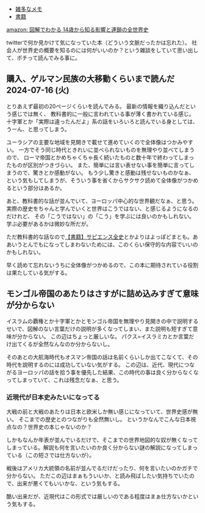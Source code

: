 - [雑多なメモ](%E9%9B%91%E5%A4%9A%E3%81%AA%E3%83%A1%E3%83%A2)
- [書籍](%E6%9B%B8%E7%B1%8D)

[amazon: 図解でわかる 14歳から知る影響と連鎖の全世界史](https://amzn.to/3Wlv6p8)

twitterで何か見かけて気になっていた本（どういう文脈だったかは忘れた）。
社会人が世界史の概要を知るのには何がいいのか？という雑談をしていて思い出して、ポチって読んでみる事に。

## 購入、ゲルマン民族の大移動くらいまで読んだ 2024-07-16 (火)

とりあえず最初の20ページくらいを読んでみる。
最新の情報を織り込んだという感じでは無く、
教科書的に一般に言われている事が薄く書かれている感じ。
十字軍とか「実際は違ったんだよ」系の話をいろいろと読んでいる身としては、
うーん、と思ってしまう。

ユーラシアの主要な地域を見開きで載せて進めていくので全体像はつかみやすい。
一方でそう同じ時代ときれいに並べられないものを無理やり並べてしまうので、
ローマ帝国とかめちゃくちゃ長く続いたものと数十年で終わってしまったものが区別がつきづらい。
また、簡単には言い表せない事を簡単に言ってしまうので、驚きとか感動がない。
もう少し驚きと感動は残せないものかなぁ、という気もしてしまうが、そういう事を省くからサクサク読めて全体像がつかめるという部分はあるか。

あと、教科書的な話が並んでいて、ヨーロッパ中心的な世界観だなぁ、と思う。
実際の歴史をちゃんと学んでいくと世界はこうではない、と感じるようになるのだけれど、
その「こうではない」の「こう」を学ぶには良いのかもしれない。学ぶ必要があるかは微妙な所だが。

ただ教科書的な話なので[【書籍】サピエンス全史](%E3%80%90%E6%9B%B8%E7%B1%8D%E3%80%91%E3%82%B5%E3%83%94%E3%82%A8%E3%83%B3%E3%82%B9%E5%85%A8%E5%8F%B2)とかよりはよっぽどまとも。ああいうとんでもになってしまわないためには、このくらい保守的な内容でいいのかもしれない。

早く読めて忘れないうちに全体像がつかめるので、この本に期待されている役割は果たしている気がする。

## モンゴル帝国のあたりはさすがに詰め込みすぎて意味が分からない

イスラムの覇権とか十字軍とかとモンゴル帝国を無理やり見開きの中で説明するせいで、図解のない言葉だけの説明が多くなってしまい、また説明も短すぎて意味が分からない。
この辺はちょっと厳しいな。
パクス=イスラミカとか言葉だけ出てくるが全然なんなのか分からないし。

そのあとの大航海時代もオスマン帝国の話は名前くらいしか出てこなくて、その時代を説明するのには成功していない気がする。
この辺は、近代、現代につながるヨーロッパの話を拾う事を優先した結果、この時代の事は良く分からなくなってしまっていて、これは残念だなぁ、と思う。

### 近現代が日本史みたいになってる

大戦の前と大戦のあたりは日本と欧米しか無い感じになっていて、世界史感が無い。
そこまでの歴史とのつながりも全然無いし。
というかなんでこんな日本視点なの？世界史の本じゃないのか？

しかもなんか年表が並んでいるだけで、そこまでの世界地図的な奴が無くなってしまっている。解説も何を言いたいのか良く分からない謎の解説になってしまっている（この短さでは仕方ないが）。

戦後はアメリカ大統領の名前が並んでるだけだったり、何を言いたいのかガチで分からない。
ただこの辺はまぁもういいか、と読み飛ばしたい気持ちでいたので、出来が悪くてもいいかな、という気もする。

酷い出来だが、近現代はこの形式では厳しいのである程度はまぁ仕方ないかという気もする。
